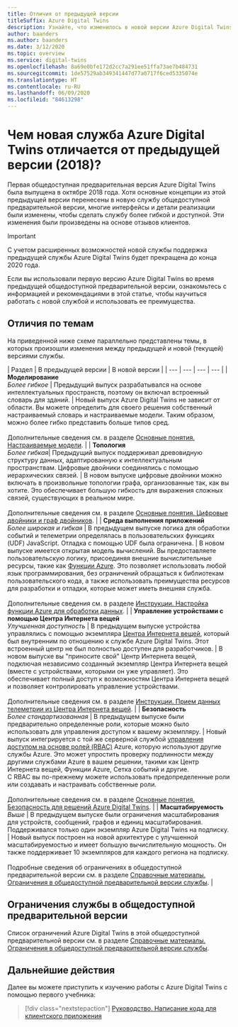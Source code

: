 ```yaml
---
title: Отличия от предыдущей версии
titleSuffix: Azure Digital Twins
description: Узнайте, что изменилось в новой версии Azure Digital Twins
author: baanders
ms.author: baanders
ms.date: 3/12/2020
ms.topic: overview
ms.service: digital-twins
ms.openlocfilehash: 8a69e0bfe172d2cc7a291ee51ffa73ae7b484731
ms.sourcegitcommit: 1de57529ab349341447d77a0717f6ced5335074e
ms.translationtype: HT
ms.contentlocale: ru-RU
ms.lasthandoff: 06/09/2020
ms.locfileid: "84613298"
---
```

# <a name="how-is-the-new-azure-digital-twins-different-from-the-previous-version-2018"></a>Чем новая служба Azure Digital Twins отличается от предыдущей версии (2018)?

Первая общедоступная предварительная версия Azure Digital Twins была выпущена в октябре 2018 года. Хотя основные концепции из этой предыдущей версии перенесены в новую службу общедоступной предварительной версии, многие интерфейсы и детали реализации были изменены, чтобы сделать службу более гибкой и доступной. Эти изменения были произведены на основе отзывов клиентов.

> [!IMPORTANT]
> С учетом расширенных возможностей новой службы поддержка предыдущей службы Azure Digital Twins будет прекращена до конца 2020 года.

Если вы использовали первую версию Azure Digital Twins во время предыдущей общедоступной предварительной версии, ознакомьтесь с информацией и рекомендациями в этой статье, чтобы научиться работать с новой службой и использовать ее преимущества.

## <a name="differences-by-topic"></a>Отличия по темам

На приведенной ниже схеме параллельно представлены темы, в которых произошли изменения между предыдущей и новой (текущей) версиями службы.

| Раздел | В предыдущей версии | В новой версии |
| --- | --- | --- | --- |
| **Моделирование**<br>*Более гибкое* | Предыдущий выпуск разрабатывался на основе интеллектуальных пространств, поэтому он включал встроенный словарь для зданий. | Новый выпуск Azure Digital Twins не зависит от области. Вы можете определить для своего решения собственный настраиваемый словарь и настраиваемые модели. Таким образом, можно более гибко представить больше типов сред.<br><br>Дополнительные сведения см. в разделе [Основные понятия. Настраиваемые модели](concepts-models.md). |
| **Топология**<br>*Более гибкая*| Предыдущий выпуск поддерживал древовидную структуру данных, адаптированную к интеллектуальным пространствам. Цифровые двойники соединялись с помощью иерархических связей. | В новом выпуске цифровые двойники можно включать в произвольные топологии графа, организованные так, как вы хотите. Это обеспечивает большую гибкость для выражения сложных связей, существующих в реальном мире.<br><br>Дополнительные сведения см. в разделе [Основные понятия. Цифровые двойники и граф двойников](concepts-twins-graph.md). |
| **Среда выполнения приложений**<br>*Более широкая и гибкая* | В предыдущем выпуске логика для обработки событий и телеметрии определялась в пользовательских функциях (UDF) JavaScript. Отладка с помощью UDF была ограничена. | В новом выпуске имеется открытая модель вычислений. Вы предоставляете пользовательскую логику, присоединяя внешние вычислительные ресурсы, такие как [Функции Azure](../azure-functions/functions-overview.md). Это позволяет использовать любой язык программирования, без ограничений обращаться к библиотекам пользовательского кода, а также использовать преимущества ресурсов для разработки и отладки, которые может иметь внешняя служба.<br><br>Дополнительные сведения см. в разделе [Инструкции. Настройка функции Azure для обработки данных](how-to-create-azure-function.md). |
| **Управление устройствами с помощью Центра Интернета вещей**<br>*Улучшенная доступность* | В предыдущем выпуске устройства управлялись с помощью экземпляра [Центра Интернета вещей](../iot-hub/about-iot-hub.md), который был внутренним по отношению к службе Azure Digital Twins. Этот встроенный центр не был полностью доступен для разработчиков. | В новом выпуске вы "приносите свой" Центр Интернета вещей, подключая независимо созданный экземпляр Центра Интернета вещей (вместе с устройствами, которыми он уже управляет). Это обеспечивает полный доступ к возможностям Центра Интернета вещей и позволяет контролировать управление устройствами.<br><br>Дополнительные сведения см. в разделе [Инструкции. Прием данных телеметрии из Центра Интернета вещей](how-to-ingest-iot-hub-data.md). |
| **Безопасность**<br>*Более стандартизованная* | В предыдущем выпуске были предварительно определенные роли, которые можно было использовать для управления доступом к вашему экземпляру. | Новый выпуск интегрируется с той же серверной службой [управления доступом на основе ролей (RBAC)](../role-based-access-control/overview.md) Azure, которую используют другие службы Azure. Это может упростить проверку подлинности между другими службами Azure в вашем решении, такими как Центр Интернета вещей, Функции Azure, Сетка событий и другие.<br>С RBAC вы по-прежнему можете использовать предопределенные роли или создавать и настраивать собственные роли.<br><br>Дополнительные сведения см. в разделе [Основные понятия. Безопасность для решений Azure Digital Twins](concepts-security.md). |
| **Масштабируемость**<br>*Выше* | В предыдущем выпуске были ограничения масштабирования для устройств, сообщений, графов и единиц масштабирования. Поддерживался только один экземпляр Azure Digital Twins на подписку.  | Новый выпуск построен на новой архитектуре с улучшенной масштабируемостью и имеет большую вычислительную мощность. Он также поддерживает 10 экземпляров для каждого региона на подписку.<br><br>Подробные сведения об ограничениях в общедоступной предварительной версии см. в разделе [Справочные материалы. Ограничения в общедоступной предварительной версии службы](reference-service-limits.md). |

## <a name="service-limits-in-public-preview"></a>Ограничения службы в общедоступной предварительной версии

Список ограничений Azure Digital Twins в этой общедоступной предварительной версии см. в разделе [Справочные материалы. Ограничения в общедоступной предварительной версии службы](reference-service-limits.md).

## <a name="next-steps"></a>Дальнейшие действия

Далее вы можете приступить к изучению работы с Azure Digital Twins с помощью первого учебника:

> [!div class="nextstepaction"]
> [Руководство. Написание кода для клиентского приложения](tutorial-code.md)
